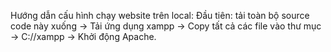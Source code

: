 Hướng dẫn cấu hình chạy website trên local:
Đầu tiên: tải toàn bộ source code này xuống -> Tải ứng dụng xampp -> Copy tất cả các file vào thư mục -> C://xampp -> Khởi động Apache.
